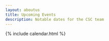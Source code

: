 ```yaml
---
layout: aboutus
title: Upcoming Events
description: Notable dates for the CSC team
---
```


{% include calendar.html %}